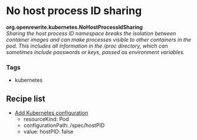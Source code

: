 # No host process ID sharing

**org.openrewrite.kubernetes.NoHostProcessIdSharing**  
_Sharing the host process ID namespace breaks the isolation between container images and can make processes visible to other containers in the pod. This includes all information in the /proc directory, which can sometimes include passwords or keys, passed as environment variables._

### Tags

* kubernetes

## Recipe list

* [Add Kubernetes configuration](addconfiguration.md)
  * resourceKind: Pod
  * configurationPath: /spec/hostPID
  * value: hostPID: false

